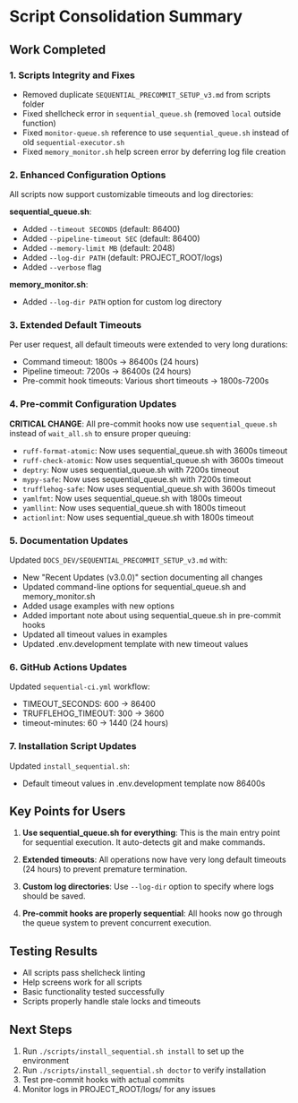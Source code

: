 # Script Consolidation Summary

## Work Completed

### 1. Scripts Integrity and Fixes
- Removed duplicate `SEQUENTIAL_PRECOMMIT_SETUP_v3.md` from scripts folder
- Fixed shellcheck error in `sequential_queue.sh` (removed `local` outside function)
- Fixed `monitor-queue.sh` reference to use `sequential_queue.sh` instead of old `sequential-executor.sh`
- Fixed `memory_monitor.sh` help screen error by deferring log file creation

### 2. Enhanced Configuration Options
All scripts now support customizable timeouts and log directories:

**sequential_queue.sh**:
- Added `--timeout SECONDS` (default: 86400)
- Added `--pipeline-timeout SEC` (default: 86400)
- Added `--memory-limit MB` (default: 2048)
- Added `--log-dir PATH` (default: PROJECT_ROOT/logs)
- Added `--verbose` flag

**memory_monitor.sh**:
- Added `--log-dir PATH` option for custom log directory

### 3. Extended Default Timeouts
Per user request, all default timeouts were extended to very long durations:
- Command timeout: 1800s → 86400s (24 hours)
- Pipeline timeout: 7200s → 86400s (24 hours)
- Pre-commit hook timeouts: Various short timeouts → 1800s-7200s

### 4. Pre-commit Configuration Updates
**CRITICAL CHANGE**: All pre-commit hooks now use `sequential_queue.sh` instead of `wait_all.sh` to ensure proper queuing:
- `ruff-format-atomic`: Now uses sequential_queue.sh with 3600s timeout
- `ruff-check-atomic`: Now uses sequential_queue.sh with 3600s timeout
- `deptry`: Now uses sequential_queue.sh with 7200s timeout
- `mypy-safe`: Now uses sequential_queue.sh with 7200s timeout
- `trufflehog-safe`: Now uses sequential_queue.sh with 3600s timeout
- `yamlfmt`: Now uses sequential_queue.sh with 1800s timeout
- `yamllint`: Now uses sequential_queue.sh with 1800s timeout
- `actionlint`: Now uses sequential_queue.sh with 1800s timeout

### 5. Documentation Updates
Updated `DOCS_DEV/SEQUENTIAL_PRECOMMIT_SETUP_v3.md` with:
- New "Recent Updates (v3.0.0)" section documenting all changes
- Updated command-line options for sequential_queue.sh and memory_monitor.sh
- Added usage examples with new options
- Added important note about using sequential_queue.sh in pre-commit hooks
- Updated all timeout values in examples
- Updated .env.development template with new timeout values

### 6. GitHub Actions Updates
Updated `sequential-ci.yml` workflow:
- TIMEOUT_SECONDS: 600 → 86400
- TRUFFLEHOG_TIMEOUT: 300 → 3600
- timeout-minutes: 60 → 1440 (24 hours)

### 7. Installation Script Updates
Updated `install_sequential.sh`:
- Default timeout values in .env.development template now 86400s

## Key Points for Users

1. **Use sequential_queue.sh for everything**: This is the main entry point for sequential execution. It auto-detects git and make commands.

2. **Extended timeouts**: All operations now have very long default timeouts (24 hours) to prevent premature termination.

3. **Custom log directories**: Use `--log-dir` option to specify where logs should be saved.

4. **Pre-commit hooks are properly sequential**: All hooks now go through the queue system to prevent concurrent execution.

## Testing Results
- All scripts pass shellcheck linting
- Help screens work for all scripts
- Basic functionality tested successfully
- Scripts properly handle stale locks and timeouts

## Next Steps
1. Run `./scripts/install_sequential.sh install` to set up the environment
2. Run `./scripts/install_sequential.sh doctor` to verify installation
3. Test pre-commit hooks with actual commits
4. Monitor logs in PROJECT_ROOT/logs/ for any issues
